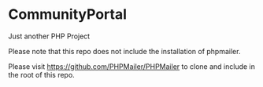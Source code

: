 # CommunityPortal
Just another PHP Project


Please note that this repo does not include the installation of phpmailer. 

Please visit https://github.com/PHPMailer/PHPMailer to clone and include in the root of this repo.